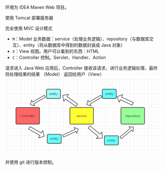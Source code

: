 环境为 IDEA Maven Web 项目。

使用 Tomcat 部署服务器

完全使用 MVC 设计模式

- `M`：Model	    业务数据：service（处理业务逻辑）、repository（与数据库交互）、entity（将从数据库中得到的数据封装成 Java 对象）
- `V`：View          视图。用户可以看到的东西：HTML
- `C`：Controller  控制。Servlet、Handler、Action

请求进入 Java Web 应用后，Controller 接收该请求，进行业务逻辑处理，最终将处理结果的结果 （Model） 返回给用户（View）![image-20200519004738585](README.assets/image-20200519004738585.png)

并使用 git 进行版本控制。